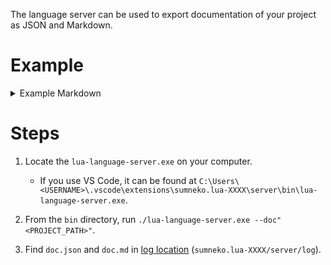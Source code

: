 The language server can be used to export documentation of your project as JSON and Markdown.

# Example

<details>
<summary>Example Markdown</summary>

# Computer

A computer or turtle wrapped as a peripheral

A computer will have the type `computer` while a turtle will have the type `turtle`

---
[Official Documentation](https://tweaked.cc/peripheral/computer.html)

## getID


```lua
function Computer.getID()
  -> ID: integer

```

Get the ID of the computer

@*return* `ID` — The ID of the computer

---

[Official Documentation](https://tweaked.cc/peripheral/computer.html#v:getID)

## getLabel


```lua
function Computer.getLabel()
  -> label: string|nil

```

Get the label of the computer

@*return* `label` — The computer's label or `nil` if it does not have one

---

[Official Documentation](https://tweaked.cc/peripheral/computer.html#v:getLabel)

## isOn


```lua
function Computer.isOn()
  -> isOn: boolean

```

Get whether the computer is on or not

@*return* `isOn` — If the computer is on

---

[Official Documentation](https://tweaked.cc/peripheral/computer.html#v:isOn)

## reboot


```lua
function Computer.reboot()

```

Reboot or turn on the computer

---

[Official Documentation](https://tweaked.cc/peripheral/computer.html#v:reboot)

## shutdown


```lua
function Computer.shutdown()

```

Shutdown the computer

---

[Official Documentation](https://tweaked.cc/peripheral/computer.html#v:shutdown)

## turnOn


```lua
function Computer.turnOn()

```

Turn the computer on

---

[Official Documentation](https://tweaked.cc/peripheral/computer.html#v:turnOn)

</details>

# Steps

1. Locate the `lua-language-server.exe` on your computer.
   - If you use VS Code, it can be found at `C:\Users\<USERNAME>\.vscode\extensions\sumneko.lua-XXXX\server\bin\lua-language-server.exe`.

2. From the `bin` directory, run `./lua-language-server.exe --doc"<PROJECT_PATH>"`.

3. Find `doc.json` and `doc.md` in [log location](https://github.com/sumneko/lua-language-server/wiki/FAQ#where-can-i-find-the-log-file) (`sumneko.lua-XXXX/server/log`).
